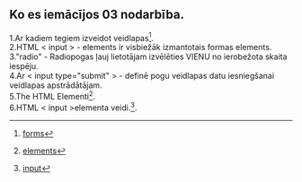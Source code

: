## Ko es iemācījos 03 nodarbība.  
1.Ar kadiem tegiem izveidot veidlapas[^1].  
2.HTML <  input > - elements ir visbiežāk izmantotais formas elements.  
3."radio" - Radiopogas ļauj lietotājam izvēlēties VIENU no ierobežota skaita iespēju.  
4.Ar < input type="submit" >  - definē pogu veidlapas datu iesniegšanai veidlapas apstrādātājam.  
5.The HTML Elementi[^2].  
6.HTML <  input >elementa veidi.[^3]. 





[^1]: [forms](https://www.w3schools.com/html/html_forms.asp)  
[^2]: [elements](https://www.w3schools.com/html/html_form_elements.)  
[^3]: [input](https://www.w3schools.com/html/html_form_input_types.asp)